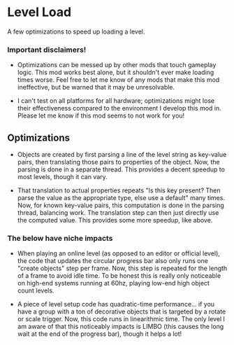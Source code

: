 # Level Load

A few optimizations to speed up loading a level.

### Important disclaimers!

- Optimizations can be <cy>messed up by other mods</cy> that touch gameplay logic. This mod <cy>works best alone,</cy> but it shouldn't ever make loading times worse. Feel free to let me know of any mods that make this mod ineffective, but be warned that it <cy>may be unresolvable.</cy>

- I can't test on all <cy>platforms</cy> for all <cy>hardware;</cy> optimizations might <cy>lose their effectiveness</cy> compared to the environment I develop this mod in. Please let me know if this mod seems to not work for you!

## Optimizations

- Objects are created by first parsing a line of the level string as key-value pairs, then translating those pairs to properties of the object. Now, the parsing is done in a separate thread. <cy>This provides a decent speedup to most levels, though it can vary.</cy>

- That translation to actual properties repeats "Is this key present? Then parse the value as the appropriate type, else use a default" many times. Now, for known key-value pairs, this computation is done in the parsing thread, balancing work. The translation step can then just directly use the computed value. <cy>This provides some more speedup, like above.</cy>

### The below have niche impacts

- When playing an online level (as opposed to an editor or official level), the code that updates the circular progress bar also only runs one "create objects" step per frame. Now, this step is repeated for the length of a frame to avoid idle time. <cy>To be honest this is really only noticeable on high-end systems running at 60hz, playing low-end high object count levels.</cy>

- A piece of level setup code has quadratic-time performance... if you have a group with a ton of decorative objects that is targeted by a rotate or scale trigger. Now, this code runs in linearithmic time. <cy>The only level I am aware of that this noticeably impacts is LIMBO (this causes the long wait at the end of the progress bar), though it helps a lot!</cy>
